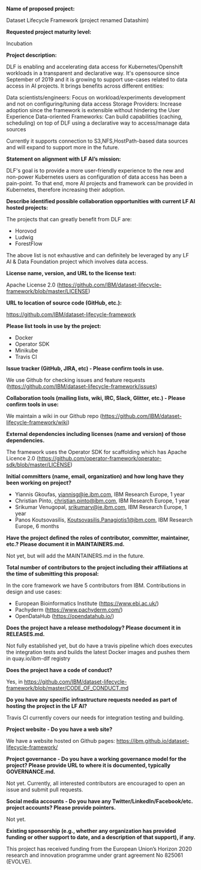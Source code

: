 **Name of proposed project:**
 
Dataset Lifecycle Framework (project renamed Datashim)

**Requested project maturity level:**
  
Incubation

**Project description:**

DLF is enabling and accelerating data access for Kubernetes/Openshift workloads in a transparent and declarative way.
It's opensource since September of 2019 and it is growing to support use-cases related to data access in AI projects.
It brings benefits across different entities:

Data scientists/engineers: Focus on workload/experiments development and not on configuring/tuning data access
Storage Providers: Increase adoption since the framework is extensible without hindering the User Experience
Data-oriented Frameworks: Can build  capabilities (caching,  scheduling)  on top of DLF using  a declarative way to access/manage data sources

Currently it supports connection to S3,NFS,HostPath-based data sources and will expand to support more in the future.

**Statement on alignment with LF AI’s mission:**

DLF's goal is to provide a more user-friendly experience to the new and non-power Kubernetes users as configuration of data
access has been a pain-point. To that end, more AI projects and framework can be provided in Kubernetes, therefore increasing
their adoption.

**Describe identified possible collaboration opportunities with current LF AI hosted projects:**

The projects that can greatly benefit from DLF are:

- Horovod
- Ludwig
- ForestFlow

The above list is not exhaustive and can definitely be leveraged by any LF AI & Data Foundation project which involves
data access.

**License name, version, and URL to the license text:**

Apache License 2.0 (https://github.com/IBM/dataset-lifecycle-framework/blob/master/LICENSE)

**URL to location of source code (GitHub, etc.):**

https://github.com/IBM/dataset-lifecycle-framework

**Please list tools in use by the project:**

- Docker
- Operator SDK
- Minikube
- Travis CI

**Issue tracker (GitHub, JIRA, etc) - Please confirm tools in use.**

We use Github for checking issues and feature requests (https://github.com/IBM/dataset-lifecycle-framework/issues)

**Collaboration tools (mailing lists, wiki, IRC, Slack, Glitter, etc.) - Please confirm tools in use:**

We maintain a wiki in our Github repo (https://github.com/IBM/dataset-lifecycle-framework/wiki)

**External dependencies including licenses (name and version) of those dependencies.**

The framework uses the Operator SDK for scaffolding which has Apache Licence 2.0 (https://github.com/operator-framework/operator-sdk/blob/master/LICENSE)

**Initial committers (name, email, organization) and how long have they been working on project?**

- Yiannis Gkoufas, yiannisg@ie.ibm.com, IBM Research Europe, 1 year
- Christian Pinto, christian.pinto@ibm.com, IBM Research Europe, 1 year
- Srikumar Venugopal, srikumarv@ie.ibm.com, IBM Research Europe, 1 year
- Panos Koutsovasilis, Koutsovasilis.Panagiotis1@ibm.com, IBM Research Europe, 6 months

**Have the project defined the roles of contributor, committer, maintainer, etc.? Please document it in MAINTAINERS.md.**

Not yet, but will add the MAINTAINERS.md in the future.

**Total number of contributors to the project including their affiliations at the time of submitting this proposal:**

In the core framework we have 5 contributors from IBM.
Contributions in design and use cases:
- European Bioinformatics Institute (https://www.ebi.ac.uk/)
- Pachyderm (https://www.pachyderm.com/)
- OpenDataHub (https://opendatahub.io/)

**Does the project have a release methodology? Please document it in RELEASES.md.**

Not fully established yet, but do have a travis pipeline which does executes the integration tests and builds the latest Docker images and pushes them in quay.io/ibm-dlf registry

**Does the project have a code of conduct?**

Yes, in https://github.com/IBM/dataset-lifecycle-framework/blob/master/CODE_OF_CONDUCT.md

**Do you have any specific infrastructure requests needed as part of hosting the project in the LF AI?**

Travis CI currently covers our needs for integration testing and building.

**Project website - Do you have a web site?** 

We have a website hosted on Github pages: https://ibm.github.io/dataset-lifecycle-framework/

**Project governance - Do you have a working governance model for the project? Please provide URL to where it is documented, typically GOVERNANCE.md.**

Not yet. Currently, all interested contributors are encouraged to open an issue and submit pull requests.

**Social media accounts - Do you have any Twitter/LinkedIn/Facebook/etc. project accounts? Please provide pointers.** 

Not yet.

**Existing sponsorship (e.g., whether any organization has provided funding or other support to date, and a description of that support), if any.**

This project has received funding from the European Union’s Horizon 2020 research and innovation programme under grant agreement No 825061 (EVOLVE).
